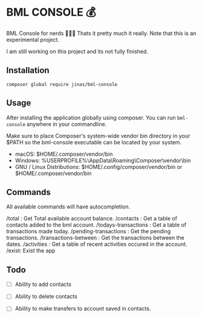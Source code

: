 # BML CONSOLE :moneybag:

BML Console for nerds 🧙‍♂️🔥 Thats it pretty much it really. Note that this is an experimental project.

I am still working on this project and its not fully finished.


## Installation

```
composer global require jinas/bml-console
```

## Usage

After installing the application globally using composer. You can run `bml-console` anywhere in your commandline. 

Make sure to place Composer's system-wide vendor bin directory in your $PATH so the bml-console executable can be located by your system. 

- macOS: $HOME/.composer/vendor/bin
- Windows: %USERPROFILE%\AppData\Roaming\Composer\vendor\bin
- GNU / Linux Distributions: $HOME/.config/composer/vendor/bin or $HOME/.composer/vendor/bin


## Commands

All available commands will have autocompletion.

/total : Get Total available account balance.
/contacts : Get a table of contacts added to the bml account.
/todays-transactions : Get a table of transactions made today.
/pending-transactions : Get the pending transactions.
/transactions-between : Get the transactions between the dates.
/activities : Get a table of recent activities occured in the account.
/exist: Exist the app


## Todo

- [ ] Ability to add contacts
- [ ] Ability to delete contacts

- [ ] Ability to make transfers to account saved in contacts.

